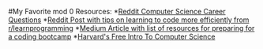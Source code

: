#My Favorite mod 0 Resources:
   *[Reddit Computer Science Career Questions](https://www.reddit.com/r/cscareerquestions/wiki/index)
   *[Reddit Post with tips on learning to code more efficiently from r/learnprogramming](https://www.reddit.com/r/learnprogramming/comments/j2po8k/techniques_and_tips_to_learn_coding_in_a_more/)
   *[Medium Article with list of resources for preparing for a coding bootcamp](https://medium.com/@ohcsthomas/preparation-for-coding-bootcamp-no-cs-background-3-months-653556dcde06)
   *[Harvard's Free Intro To Computer Science](https://online-learning.harvard.edu/course/cs50-introduction-computer-science?delta=0)
